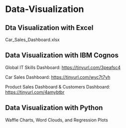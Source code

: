 # Data-Visualization

## Dta Visualization with Excel
   Car_Sales_Dashboard.xlsx

## Data Visualization with IBM Cognos
   Global IT Skills Dashboard: https://tinyurl.com/3peafsc4

   Car Sales Dashboard: https://tinyurl.com/wyc7t7yh

   Product Sales Dashboard & Customers Dashboard: https://tinyurl.com/4amybtbr

## Data Visualization with Python
   Waffle Charts, Word Clouds, and Regression Plots
